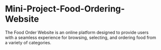# Mini-Project-Food-Ordering-Website
The Food Order Website is an online platform designed to provide users with a seamless experience for browsing, selecting, and ordering food from a variety of categories.
